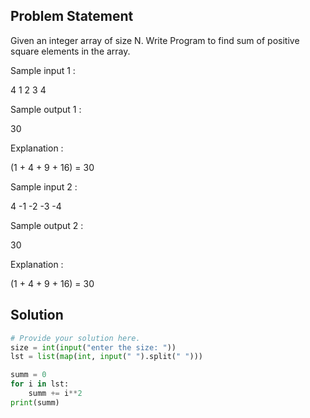 ## Problem Statement 

Given an integer array of size N. Write Program to find sum of positive square elements in the array.

Sample input 1 :

4 1 2 3 4

Sample output 1 :

30

Explanation :

(1 + 4 + 9 + 16) = 30

Sample input 2 :

4 -1 -2 -3 -4

Sample output 2 :

30

Explanation :

(1 + 4 + 9 + 16) = 30
## Solution

```python
# Provide your solution here.
size = int(input("enter the size: "))
lst = list(map(int, input(" ").split(" ")))

summ = 0
for i in lst:
    summ += i**2
print(summ)

